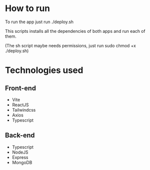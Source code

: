 # How to run

To run the app just run ./deploy.sh

This scripts installs all the dependencies of both apps and run each of them.

(The sh script maybe needs permissions, just run sudo chmod +x ./deploy.sh)

# Technologies used

## Front-end

- Vite
- ReactJS
- Tailwindcss
- Axios
- Typescript

## Back-end

- Typescript
- NodeJS
- Express
- MongoDB
